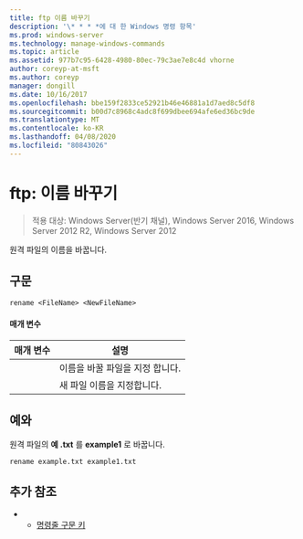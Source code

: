 ```yaml
---
title: ftp 이름 바꾸기
description: '\* * * *에 대 한 Windows 명령 항목'
ms.prod: windows-server
ms.technology: manage-windows-commands
ms.topic: article
ms.assetid: 977b7c95-6428-4980-80ec-79c3ae7e8c4d vhorne
author: coreyp-at-msft
ms.author: coreyp
manager: dongill
ms.date: 10/16/2017
ms.openlocfilehash: bbe159f2833ce52921b46e46881a1d7aed8c5df8
ms.sourcegitcommit: b00d7c8968c4adc8f699dbee694afe6ed36bc9de
ms.translationtype: MT
ms.contentlocale: ko-KR
ms.lasthandoff: 04/08/2020
ms.locfileid: "80843026"
---
```

# <a name="ftp-rename"></a>ftp: 이름 바꾸기

>적용 대상: Windows Server(반기 채널), Windows Server 2016, Windows Server 2012 R2, Windows Server 2012

원격 파일의 이름을 바꿉니다.   
## <a name="syntax"></a>구문  
```  
rename <FileName> <NewFileName>  
```  
#### <a name="parameters"></a>매개 변수  

|   매개 변수   |                 설명                 |
|---------------|---------------------------------------------|
|  <FileName>   | 이름을 바꿀 파일을 지정 합니다. |
| <NewFileName> |        새 파일 이름을 지정합니다.         |

## <a name="examples"></a><a name=BKMK_Examples></a>예와  
원격 파일의 **예 .txt** 를 **example1** 로 바꿉니다.  
```  
rename example.txt example1.txt  
```  
## <a name="additional-references"></a>추가 참조  
-   - [명령줄 구문 키](command-line-syntax-key.md)  
